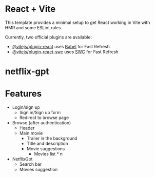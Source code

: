 # React + Vite

This template provides a minimal setup to get React working in Vite with HMR and some ESLint rules.

Currently, two official plugins are available:

- [@vitejs/plugin-react](https://github.com/vitejs/vite-plugin-react/blob/main/packages/plugin-react/README.md) uses [Babel](https://babeljs.io/) for Fast Refresh
- [@vitejs/plugin-react-swc](https://github.com/vitejs/vite-plugin-react-swc) uses [SWC](https://swc.rs/) for Fast Refresh

# netflix-gpt
# Features
- Login/sign up
    - Sign in/Sign up form
    - Redirect to browse page
- Browse (after authentication)
    - Header
    - Main movie
        - Trailer in the background
        - Title and description
        - Movie suggestions
            - Movies list * n
- NetflixGpt
    - Search bar
    - Movies suggestion